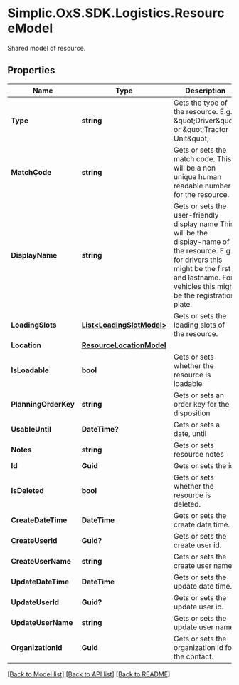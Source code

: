 # Simplic.OxS.SDK.Logistics.ResourceModel
Shared model of resource.

## Properties

Name | Type | Description | Notes
------------ | ------------- | ------------- | -------------
**Type** | **string** | Gets the type of the resource.     E.g. \&quot;Driver\&quot; or \&quot;Tractor Unit\&quot;   | [optional] 
**MatchCode** | **string** | Gets or sets the match code.     This will be a non unique human readable number for the resource.   | [optional] 
**DisplayName** | **string** | Gets or sets the user-friendly display name     This will be the display-name of the resource. E.g. for drivers  this might be the first- and lastname. For vehicles this might be   the registration plate.   | [optional] 
**LoadingSlots** | [**List&lt;LoadingSlotModel&gt;**](LoadingSlotModel.md) | Gets or sets the loading slots of the resource. | [optional] 
**Location** | [**ResourceLocationModel**](ResourceLocationModel.md) |  | [optional] 
**IsLoadable** | **bool** | Gets or sets whether the resource is loadable | [optional] 
**PlanningOrderKey** | **string** | Gets or sets an order key for the disposition | [optional] 
**UsableUntil** | **DateTime?** | Gets or sets a date, until | [optional] 
**Notes** | **string** | Gets or sets resource notes | [optional] 
**Id** | **Guid** | Gets or sets the id. | [optional] 
**IsDeleted** | **bool** | Gets or sets whether the resource is deleted. | [optional] 
**CreateDateTime** | **DateTime** | Gets or sets the create date time. | [optional] 
**CreateUserId** | **Guid?** | Gets or sets the create user id. | [optional] 
**CreateUserName** | **string** | Gets or sets the create user name. | [optional] 
**UpdateDateTime** | **DateTime** | Gets or sets the update date time. | [optional] 
**UpdateUserId** | **Guid?** | Gets or sets the update user id. | [optional] 
**UpdateUserName** | **string** | Gets or sets the update user name. | [optional] 
**OrganizationId** | **Guid** | Gets or sets the organization id for the contact. | [optional] 

[[Back to Model list]](../README.md#documentation-for-models) [[Back to API list]](../README.md#documentation-for-api-endpoints) [[Back to README]](../README.md)

